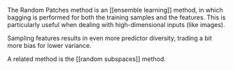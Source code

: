 The Random Patches method is an [[ensemble learning]] method, in which bagging is performed for both the training samples and the features.
This is particularly useful when dealing with high-dimensional inputs (like images).

Sampling features results in even more predictor diversity, trading a bit more bias for lower variance.

A related method is the [[random subspaces]] method.
